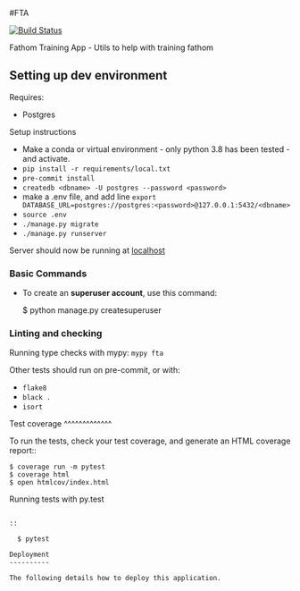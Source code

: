 #FTA

[![Build Status](https://travis-ci.org/mozilla/fta.svg?branch=main)](https://travis-ci.org/mozilla/fta)


Fathom Training App - Utils to help with training fathom

## Setting up dev environment

Requires:
* Postgres

Setup instructions
* Make a conda or virtual environment - only python 3.8 has been tested - and activate.
* `pip install -r requirements/local.txt`
* `pre-commit install`
* `createdb <dbname> -U postgres --password <password>`
* make a .env file, and add line `export DATABASE_URL=postgres://postgres:<password>@127.0.0.1:5432/<dbname>`
* `source .env`
* `./manage.py migrate`
* `./manage.py runserver`

Server should now be running at [localhost](http://localhost:8000)

### Basic Commands

* To create an **superuser account**, use this command:

    $ python manage.py createsuperuser

### Linting and checking

Running type checks with mypy: `mypy fta`

Other tests should run on pre-commit, or with:
* `flake8`
* `black .`
* `isort`

Test coverage
^^^^^^^^^^^^^

To run the tests, check your test coverage, and generate an HTML coverage report::

    $ coverage run -m pytest
    $ coverage html
    $ open htmlcov/index.html

Running tests with py.test
~~~~~~~~~~~~~~~~~~~~~~~~~~

::

  $ pytest

Deployment
----------

The following details how to deploy this application.
